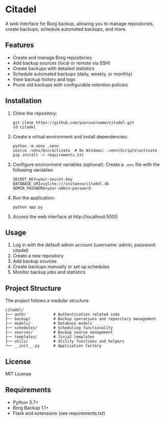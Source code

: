 # Citadel

A web interface for Borg backup, allowing you to manage repositories, create backups, schedule automated backups, and more.

## Features

- Create and manage Borg repositories
- Add backup sources (local or remote via SSH)
- Create backups with detailed statistics
- Schedule automated backups (daily, weekly, or monthly)
- View backup history and logs
- Prune old backups with configurable retention policies

## Installation

1. Clone the repository:
   ```
   git clone https://github.com/yourusername/citadel.git
   cd citadel
   ```

2. Create a virtual environment and install dependencies:
   ```
   python -m venv .venv
   source .venv/bin/activate  # On Windows: .venv\Scripts\activate
   pip install -r requirements.txt
   ```

3. Configure environment variables (optional):
   Create a `.env` file with the following variables:
   ```
   SECRET_KEY=your-secret-key
   DATABASE_URI=sqlite:///instance/citadel.db
   ADMIN_PASSWORD=your-admin-password
   ```

4. Run the application:
   ```
   python app.py
   ```

5. Access the web interface at http://localhost:5000

## Usage

1. Log in with the default admin account (username: admin, password: citadel)
2. Create a new repository
3. Add backup sources
4. Create backups manually or set up schedules
5. Monitor backup jobs and statistics

## Project Structure

The project follows a modular structure:

```
citadel/
├── auth/            # Authentication related code
├── backup/          # Backup operations and repository management
├── models/          # Database models
├── schedules/       # Scheduling functionality
├── sources/         # Backup source management
├── templates/       # Jinja2 templates
├── utils/           # Utility functions and helpers
└── __init__.py      # Application factory
```

## License

MIT License

## Requirements

- Python 3.7+
- Borg Backup 1.1+
- Flask and extensions (see requirements.txt)

